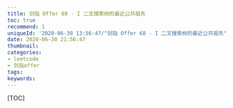 ```yaml
---
title: 剑指 Offer 68 - I 二叉搜索树的最近公共祖先
toc: true
recommend: 1
uniqueId: '2020-06-30 13:56:47/"剑指 Offer 68 - I 二叉搜索树的最近公共祖先".html'
date: 2020-06-30 21:56:47
thumbnail:
categories:
- leetcode
- 剑指offer
tags:
keywords:
---
```


[TOC]

<!--more-->
